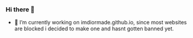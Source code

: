 ### Hi there 👋

- 🔭 I’m currently working on imdiormade.github.io, since most websites are blocked i decided to make one and hasnt gotten banned yet.
